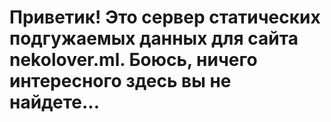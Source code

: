 # Приветик! Это сервер статических подгужаемых данных для сайта nekolover.ml. Боюсь, ничего интересного здесь вы не найдете...
